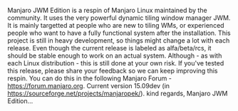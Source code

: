 Manjaro JWM  Edition is a respin of Manjaro Linux maintained by the community. It uses the very powerful dynamic tiling window manager JWM. It is mainly targetted at people who are new to tiling WMs, or experienced people who want to have a fully functional system after the installation. This project is still in heavy development, so things might change a lot with each release. Even though the current release is labeled as alfa/beta/rcs, it should be stable enough to work on an actual system. Although - as with each Linux distribution - this is still done at your own risk. If you've tested this release, please share your feedback so we can keep improving this respin. You can do this in the following Manjaro Forum - https://forum.manjaro.org. Current version 15.09dev  (in https://sourceforge.net/projects/manjaropek/). kind regards, Manjaro JWM Edition...
